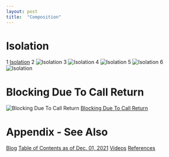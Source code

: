 ```yaml
---
layout: post
title:  "Composition"
---
```

# Isolation
1 [Isolation](isolation.svg)
2 ![Isolation](isolation.svg)
3 ![Isolation](./assets/isolation.svg)
4 ![Isolation](https://github.com/guitarvydas/guitarvydas.github.io/blob/master/assets/isolation.svg)
5 ![Isolation](/docs/assets/isolation.svg)
6 ![Isolation](/docs/assets/isolation.svg)
# Blocking Due To Call Return
![Blocking Due To Call Return](./Composition-Blocking%20Due%20To%20Call%20Return.svg)
[Blocking Due To Call Return](./Composition-Blocking%20Due%20To%20Call%20Return.svg)
# Appendix - See Also
[Blog](https://guitarvydas.github.io)
[Table of Contents as of Dec. 01, 2021](https://guitarvydas.github.io/2021/12/01/Table-of-Contents-December-01-2021.html)
[Videos](https://www.youtube.com/channel/UC2bdO9l84VWGlRdeNy5)
[References](https://guitarvydas.github.io/2021/01/14/References.html)

<script src="https://utteranc.es/client.js" 
        repo="guitarvydas/guitarvydas.github.io" 
        issue-term="pathname" 
        theme="github-light" 
        crossorigin="anonymous" 
        async> 
</script> 
